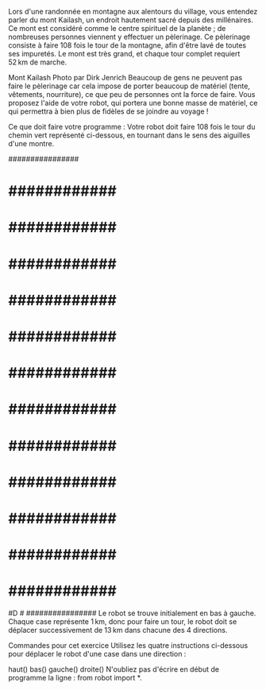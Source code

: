 Lors d'une randonnée en montagne aux alentours du village, vous entendez parler du mont Kailash, un endroit hautement sacré depuis des millénaires. Ce mont est considéré comme le centre spirituel de la planète ; de nombreuses personnes viennent y effectuer un pèlerinage. Ce pèlerinage consiste à faire 108 fois le tour de la montagne, afin d'être lavé de toutes ses impuretés. Le mont est très grand, et chaque tour complet requiert 52 km de marche.

Mont Kailash
Photo par Dirk Jenrich
Beaucoup de gens ne peuvent pas faire le pèlerinage car cela impose de porter beaucoup de matériel (tente, vêtements, nourriture), ce que peu de personnes ont la force de faire. Vous proposez l'aide de votre robot, qui portera une bonne masse de matériel, ce qui permettra à bien plus de fidèles de se joindre au voyage !

Ce que doit faire votre programme :
Votre robot doit faire 108 fois le tour du chemin vert représenté ci-dessous, en tournant dans le sens des aiguilles d'une montre.

################
#              #
# ############ #
# ############ #
# ############ #
# ############ #
# ############ #
# ############ #
# ############ #
# ############ #
# ############ #
# ############ #
# ############ #
# ############ #
#D             #
################
Le robot se trouve initialement en bas à gauche. Chaque case représente 1 km, donc pour faire un tour, le robot doit se déplacer successivement de 13 km dans chacune des 4 directions.


Commandes pour cet exercice
Utilisez les quatre instructions ci-dessous pour déplacer le robot d'une case dans une direction :

haut()
bas()
gauche()
droite()
N'oubliez pas d'écrire en début de programme la ligne : from robot import *.
